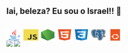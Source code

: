 ## Iai, beleza?  Eu sou o Israel!! 👋
<!-- Linguagens Icons -->
 </div>
  <div style="display: inline_block"><br>
    <img align="center" alt="Israel-Java" height="30" width="40" src="https://raw.githubusercontent.com/devicons/devicon/master/icons/java/java-original.svg">
    <img align="center" alt="Israel-Js" height="30" width="40" src="https://raw.githubusercontent.com/devicons/devicon/master/icons/javascript/javascript-original.svg">
    <img align="center" alt="Israel-Js" height="30" width="40" src="https://raw.githubusercontent.com/devicons/devicon/master/icons/nodejs/nodejs-original.svg">
    <img align="center" alt="Israel-HTML" height="30" width="40" src="https://raw.githubusercontent.com/devicons/devicon/master/icons/html5/html5-original.svg">
    <img align="center" alt="Israel-CSS" height="30" width="40" src="https://raw.githubusercontent.com/devicons/devicon/master/icons/css3/css3-original.svg">
    <img align="center" alt="Israel-Bash" height="30" width="40" src="https://raw.githubusercontent.com/devicons/devicon/master/icons/postgresql/postgresql-original.svg">
    <img align="center" alt="Israel-Bash" height="30" width="40" src="https://raw.githubusercontent.com/devicons/devicon/master/icons/ubuntu/ubuntu-original.svg">
   
</div>
<!--Redes Sociais-->
<div> 
  <a href = "mailto:israel.abreu95@gmail.com"><img src="https://img.shields.io/badge/-Gmail-%23333?style=for-the-badge&logo=gmail&logoColor=white" target="_blank"></a>
  <a href="https://www.linkedin.com/in/israel-oliveira-b7105b352/" target="_blank"><img src="https://img.shields.io/badge/-LinkedIn-%230077B5?style=for-the-badge&logo=linkedin&logoColor=white" target="_blank"></a> 
</div>
